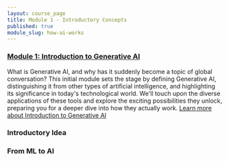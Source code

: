 ```yaml
---
layout: course_page
title: Module 1 - Introductory Concepts
published: true
module_slug: how-ai-works
---
```


### [Module 1: Introduction to Generative AI](./module1-intro-to-genai/)
What is Generative AI, and why has it suddenly become a topic of global conversation? This initial module sets the stage by defining Generative AI, distinguishing it from other types of artificial intelligence, and highlighting its significance in today's technological world. We'll touch upon the diverse applications of these tools and explore the exciting possibilities they unlock, preparing you for a deeper dive into how they actually work.
[Learn more about Introduction to Generative AI](./module1-intro-to-genai/)


### Introductory Idea

### From ML to AI 